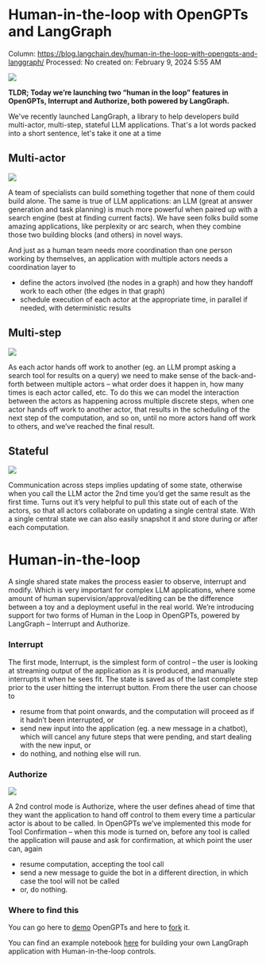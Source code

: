 # Human-in-the-loop with OpenGPTs and LangGraph

Column: https://blog.langchain.dev/human-in-the-loop-with-opengpts-and-langgraph/
Processed: No
created on: February 9, 2024 5:55 AM

![](Human-in-the-loop%20with%20OpenGPTs%20and%20LangGraph%2077953b666faf4464af350725922ff5c8/opengpts-authorize-1.png)

**TLDR; Today we’re launching two “human in the loop” features in OpenGPTs, Interrupt and Authorize, both powered by LangGraph.**

We've recently launched LangGraph, a library to help developers build multi-actor, multi-step, stateful LLM applications. That's a lot words packed into a short sentence, let's take it one at a time

## Multi-actor

![](Human-in-the-loop%20with%20OpenGPTs%20and%20LangGraph%2077953b666faf4464af350725922ff5c8/opengpts-multi-actor.png)

A team of specialists can build something together that none of them could build alone. The same is true of LLM applications: an LLM (great at answer generation and task planning) is much more powerful when paired up with a search engine (best at finding current facts). We have seen folks build some amazing applications, like perplexity or arc search, when they combine those two building blocks (and others) in novel ways.

And just as a human team needs more coordination than one person working by themselves, an application with multiple actors needs a coordination layer to

- define the actors involved (the nodes in a graph) and how they handoff work to each other (the edges in that graph)
- schedule execution of each actor at the appropriate time, in parallel if needed, with deterministic results

## Multi-step

![](Human-in-the-loop%20with%20OpenGPTs%20and%20LangGraph%2077953b666faf4464af350725922ff5c8/opengpts-multi-step.png)

As each actor hands off work to another (eg. an LLM prompt asking a search tool for results on a query) we need to make sense of the back-and-forth between multiple actors – what order does it happen in, how many times is each actor called, etc. To do this we can model the interaction between the actors as happening across multiple discrete steps, when one actor hands off work to another actor, that results in the scheduling of the next step of the computation, and so on, until no more actors hand off work to others, and we’ve reached the final result.

## Stateful

![](Human-in-the-loop%20with%20OpenGPTs%20and%20LangGraph%2077953b666faf4464af350725922ff5c8/opengpts-stateful.png)

Communication across steps implies updating of some state, otherwise when you call the LLM actor the 2nd time you’d get the same result as the first time. Turns out it’s very helpful to pull this state out of each of the actors, so that all actors collaborate on updating a single central state. With a single central state we can also easily snapshot it and store during or after each computation.

# Human-in-the-loop

A single shared state makes the process easier to observe, interrupt and modify. Which is very important for complex LLM applications, where some amount of human supervision/approval/editing can be the difference between a toy and a deployment useful in the real world. We’re introducing support for two forms of Human in the Loop in OpenGPTs, powered by LangGraph – Interrupt and Authorize.

### Interrupt

The first mode, Interrupt, is the simplest form of control – the user is looking at streaming output of the application as it is produced, and manually interrupts it when he sees fit. The state is saved as of the last complete step prior to the user hitting the interrupt button. From there the user can choose to

- resume from that point onwards, and the computation will proceed as if it hadn’t been interrupted, or
- send new input into the application (eg. a new message in a chatbot), which will cancel any future steps that were pending, and start dealing with the new input, or
- do nothing, and nothing else will run.

### Authorize

![](Human-in-the-loop%20with%20OpenGPTs%20and%20LangGraph%2077953b666faf4464af350725922ff5c8/opengpts-authorize.png)

A 2nd control mode is Authorize, where the user defines ahead of time that they want the application to hand off control to them every time a particular actor is about to be called. In OpenGPTs we’ve implemented this mode for Tool Confirmation – when this mode is turned on, before any tool is called the application will pause and ask for confirmation, at which point the user can, again

- resume computation, accepting the tool call
- send a new message to guide the bot in a different direction, in which case the tool will not be called
- or, do nothing.

### Where to find this

You can go here to [demo](https://opengpts-example-vz4y4ooboq-uc.a.run.app/?ref=blog.langchain.dev) OpenGPTs and here to [fork](https://github.com/langchain-ai/opengpts?ref=blog.langchain.dev) it.

You can find an example notebook [here](https://github.com/langchain-ai/langgraph/blob/main/examples/human-in-the-loop.ipynb?ref=blog.langchain.dev) for building your own LangGraph application with Human-in-the-loop controls.